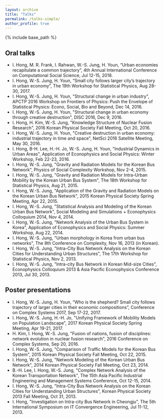 ```yaml
---
layout: archive
title: "Talks"
permalink: /talks-simple/
author_profile: true
---
```


{% include base_path %}

Oral talks
------
* I. Hong, M. R. Frank, I. Rahwan, W.-S. Jung, H. Youn, “Urban economies recapitulate a common trajectory”, 4th Annual International Conference on Computational Social Science, Jul 12-15, 2018.
* I. Hong, W.-S. Jung, H. Youn, “Small city follows larger city’s trajectory in urban economy”, The 19th Workshop for Statistical Physics, Aug 28-30, 2017.
* I. Hong, W.-S. Jung, H. Youn, "Structural change in urban industry", APCTP 2016 Workshop on Frontiers of Physics: Push the Envelope of Statistical Physics: Econo, Social, Bio and Beyond, Dec 14, 2016.
* I. Hong, W.-S. Jung, H. Youn, "Structural change in urban economy through creative destruction", DISC 2016, Dec 9, 2016.
* I. Hong, H. Kim, W.-S. Jung, "Knowledge Structure of Nuclear Fusion Research", 2016 Korean Physical Society Fall Meeting, Oct 20, 2016.
* I. Hong, W.-S. Jung, H. Youn, "Creative destruction in urban economy: industrial trajectory in time and space", NetSci 2016 Satellite Meeting, May 30, 2016.
* I. Hong, B-H. Lee, H.-H. Jo, W.-S. Jung, H. Youn, "Industrial Dynamics in Urban Areas",  Application of Econophysics and Social Physics: Winter Workshop, Feb 22-23, 2016.
* I. Hong, W.-S. Jung, "Gravity and Radiation Models for the Korean Bus Network", Physics of Social Complexity Workshop, Nov 2-4, 2015.
* I. Hong, W.-S. Jung, "Gravity and Radiation Models for Intra-Urban Mobility by the Korean Urban Bus System", The 18th Workshop for Statistical Physics, Aug 21, 2015.
* I. Hong,  W.-S. Jung, "Application of the Gravity and Radiation Models on the Korean Urban Bus Network", 2015 Korean Physical Society Spring Meeting, Apr 22, 2015.
* I. Hong, W.-S. Jung, "Statistical Analysis and Modeling of the Korean Urban Bus Network", Social Modeling and Simulations + Econophysics Colloquium 2014, Nov 4, 2014.
* I. Hong, W.-S. Jung, "Network Analysis of the Urban Bus System in Korea", Application of Econophysics and Social Physics: Summer Workshop, Aug 22, 2014.
* I. Hong, W.-S. Jung, "Urban morphology in Korea from urban bus networks", The 8th Conference on Complexity, Nov 16, 2013 (in Korean).
* I. Hong, W.-S. Jung, "Intra-City Bus Network Analysis on the Korean Cities for Understanding Urban Structures", The 17th Workshop for Statistical Physics, Nov 2, 2013.
* I. Hong, W.-S. Jung, "Intra-city Bus Network in Korean Mid-size Cities", Econophysics Colloquium 2013 & Asia Pacific Econophysics Conference 2013, Jul 30, 2013.

Poster presentations
------
* I. Hong, W.-S. Jung, H. Youn, “Who is the shepherd? Small city follows trajectory of larger cities in their economic compositions”, Conference on Complex Systems 2017, Sep 17-22, 2017.
* I. Hong, W.-S. Jung, H.-H. Jo, "Unifying Framework of Mobility Models on Population Landscape", 2017 Korean Physical Society Spring Meeting, Apr 19-21, 2017.
* H. Kim, I. Hong, W.-S. Jung, "Fusion of nations, fusion of disciplines: network evolution in nuclear fusion research", 2016 Conference on Complex Systems, Sep 20, 2016.
* I. Hong, W.-S. Jung, "Comparison of Traffic Models for the Korean Bus System", 2015 Korean Physical Society Fall Meeting, Oct 22, 2015.
* I. Hong, W.-S. Jung, "Network Modeling of the Korean Urban Bus Network", 2014 Korean Physical Society Fall Meeting, Oct 23, 2014.
* B.-H. Lee, I. Hong, W.-S. Jung, "Complex Network Analysis of the Korean Transportation Network", The 15th Asia Pacific Industrial Engineering and Management Systems Conference, Oct 12-15, 2014.
* I. Hong, W.-S. Jung, "Intra-City Bus Network Analysis on the Korean Cities for Understanding Urban Structures", Korean Physical Society 2013 Fall Meeting, Oct 31, 2013.
* I. Hong, "Investigation on Intra-city Bus Network in Cheongju", The 5th International Symposium on IT Convergence Engineering, Jul 11-12, 2013.
